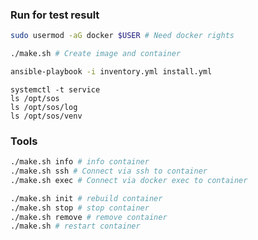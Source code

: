 ### Run for test result
```bash
sudo usermod -aG docker $USER # Need docker rights

./make.sh # Create image and container

ansible-playbook -i inventory.yml install.yml
```

```
systemctl -t service
ls /opt/sos
ls /opt/sos/log
ls /opt/sos/venv
```


### Tools


```bash
./make.sh info # info container
./make.sh ssh # Connect via ssh to container
./make.sh exec # Connect via docker exec to container
```

```bash
./make.sh init # rebuild container
./make.sh stop # stop container
./make.sh remove # remove container
./make.sh # restart container
```